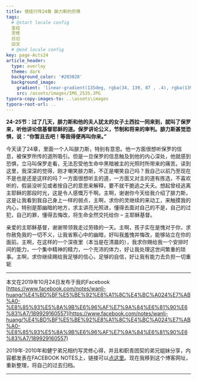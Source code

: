 ```yaml
---
title: 使徒行传24章 腓力斯的恐惧
tags: 
  # @start locale config
  圣经
  灵修
  日记
  旧文
  # @end locale config
key: page-Acts24
article_header:
  type: overlay
  theme: dark
  background_color: '#203028'
  background_image:
    gradient: 'linear-gradient(135deg, rgba(34, 139, 87 , .4), rgba(139, 34, 139, .4))'
    src: /assets/images/IMG_2535.JPG
typora-copy-images-to: ..\assets\images
typora-root-url: ..
---
```


**24-25节：过了几天，腓力斯和他的夫人犹太的女子土西拉一同来到，就叫了保罗来，听他讲论信基督耶稣的道。保罗讲论公义，节制和将来的审判。腓力斯甚觉恐惧，说：“你暂且去吧！等我得便再叫你来。”**

<!--more-->

今天读了24章，里面一个人叫腓力斯，特别有意思。他一方面很想听保罗的信息，被保罗所传的道所吸引。但是一旦保罗的信息触及到他的内心深处，他就感到恐惧，立马叫保罗走看，无法忍受他生命中黑暗被主的光照时所带来的痛苦。读到这里，我深深的觉得，刚才嘲笑腓力斯，不正是嘲笑自己吗？我自己以前乃至现在不是也是还是这样的吗？一方面很想听主的道，一方面又对主的道有拣选，不喜欢听的，假装没听见或者按自己的意思来解释，要不就干脆逃之夭夭。想起曾经逃离主耶稣的那段时光，这是令人感慨万千啊。主啊，谢谢你今天给我介绍了腓力斯，这是让我看到我自己身上一样的弱点，主啊，求你的灵继续的来动工，来触摸我的内心，特别是那幽暗的地方，求主讲亮光照进，懂得去面对自己的不是，自己的过犯，自己的罪，懂得去悔改，将生命全然交托给你 – 主耶稣基督。

亲爱的主耶稣基督，谢谢带领我走过劳碌的一天。主啊，孩子实在是愧对于你，求你赦免我的一切不义，让我省察心中的幽暗，好叫我羞愧并悔改，能够站立在你的面前。主啊，在这样的一个深夜里（本当是在清晨的），我求你赐给我一个安排时间的能力，一个集中精神的精力，一个充沛的体力，好让我处理这世间繁重的琐事。主啊，求你继续赐给我足够的信心，足够的自信，好让我有能力去负担一切重轭

---

本文在2019年10月24日发布于我的Facebook [https://www.facebook.com/notes/wanli-huang/%E4%BD%BF%E5%BE%92%E8%A1%8C%E4%BC%A024%E7%AB%A0-%E8%85%93%E5%8A%9B%E6%96%AF%E7%9A%84%E6%81%90%E6%83%A7/189929160557](https://www.facebook.com/notes/wanli-huang/%E4%BD%BF%E5%BE%92%E8%A1%8C%E4%BC%A024%E7%AB%A0-%E8%85%93%E5%8A%9B%E6%96%AF%E7%9A%84%E6%81%90%E6%83%A7/189929160557)

2019年-2010年和健宁弟兄相约写灵修心得，并且和职青团契的弟兄姐妹分享，内容都发表在FACEBOOK NOTES上，链接可以[点这里](https://www.facebook.com/wanli.huang/notes)。现在我移到这个博客网址，重新整理，将自己的过去归档。

---





